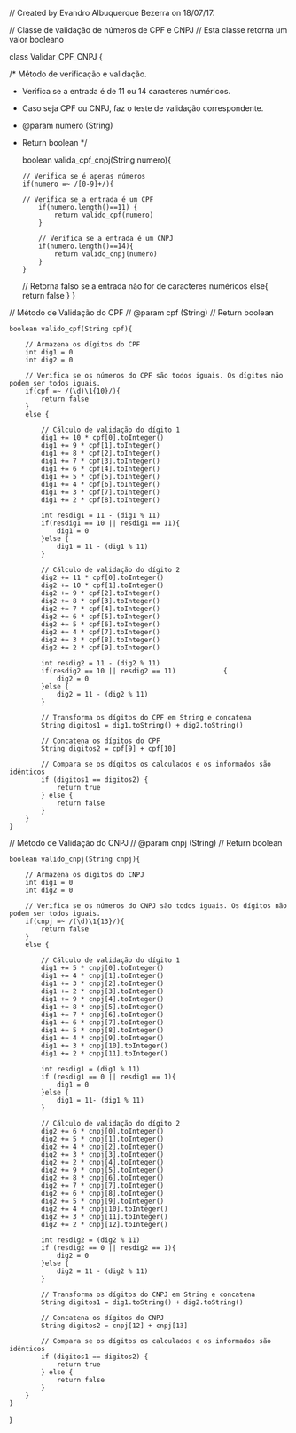 
// Created by Evandro Albuquerque Bezerra on 18/07/17.



// Classe de validação de números de CPF e CNPJ
// Esta classe retorna um valor booleano

class Validar_CPF_CNPJ {

   
/* Método de verificação e validação.
*   Verifica se a entrada é de 11 ou 14 caracteres numéricos.
*   Caso seja CPF ou CNPJ, faz o teste de validação correspondente.
*   @param numero (String)
*   Return boolean
*/

    boolean valida_cpf_cnpj(String numero){

        // Verifica se é apenas números 
        if(numero =~ /[0-9]+/){
            
	    // Verifica se a entrada é um CPF
            if(numero.length()==11) {
                return valido_cpf(numero)
            }

            // Verifica se a entrada é um CNPJ
            if(numero.length()==14){
                return valido_cnpj(numero)
            }
        }
	// Retorna falso se a entrada não for de caracteres numéricos
        else{
            return false
        }
    }


// Método de Validação do CPF
// @param cpf (String)
// Return boolean

    boolean valido_cpf(String cpf){

        // Armazena os dígitos do CPF
        int dig1 = 0
        int dig2 = 0

        // Verifica se os números do CPF são todos iguais. Os dígitos não podem ser todos iguais.
        if(cpf =~ /(\d)\1{10}/){
            return false
        }
        else {

            // Cálculo de validação do dígito 1
            dig1 += 10 * cpf[0].toInteger()
            dig1 += 9 * cpf[1].toInteger()
            dig1 += 8 * cpf[2].toInteger()
            dig1 += 7 * cpf[3].toInteger()
            dig1 += 6 * cpf[4].toInteger()
            dig1 += 5 * cpf[5].toInteger()
            dig1 += 4 * cpf[6].toInteger()
            dig1 += 3 * cpf[7].toInteger()
            dig1 += 2 * cpf[8].toInteger()

            int resdig1 = 11 - (dig1 % 11)
            if(resdig1 == 10 || resdig1 == 11){
                dig1 = 0
            }else {
                dig1 = 11 - (dig1 % 11)
            }

            // Cálculo de validação do dígito 2
            dig2 += 11 * cpf[0].toInteger()
            dig2 += 10 * cpf[1].toInteger()
            dig2 += 9 * cpf[2].toInteger()
            dig2 += 8 * cpf[3].toInteger()
            dig2 += 7 * cpf[4].toInteger()
            dig2 += 6 * cpf[5].toInteger()
            dig2 += 5 * cpf[6].toInteger()
            dig2 += 4 * cpf[7].toInteger()
            dig2 += 3 * cpf[8].toInteger()
            dig2 += 2 * cpf[9].toInteger()

            int resdig2 = 11 - (dig2 % 11)
            if(resdig2 == 10 || resdig2 == 11)            {
                dig2 = 0
            }else {
                dig2 = 11 - (dig2 % 11)
            }

            // Transforma os dígitos do CPF em String e concatena
            String digitos1 = dig1.toString() + dig2.toString()

            // Concatena os dígitos do CPF 
            String digitos2 = cpf[9] + cpf[10]

            // Compara se os dígitos os calculados e os informados são idênticos
            if (digitos1 == digitos2) {
                return true
            } else {
                return false
            }
        }
    }

// Método de Validação do CNPJ
// @param cnpj (String)
// Return boolean

    boolean valido_cnpj(String cnpj){

        // Armazena os dígitos do CNPJ
        int dig1 = 0
        int dig2 = 0

        // Verifica se os números do CNPJ são todos iguais. Os dígitos não podem ser todos iguais.
        if(cnpj =~ /(\d)\1{13}/){
            return false
        }
        else {

            // Cálculo de validação do dígito 1
            dig1 += 5 * cnpj[0].toInteger()
            dig1 += 4 * cnpj[1].toInteger()
            dig1 += 3 * cnpj[2].toInteger()
            dig1 += 2 * cnpj[3].toInteger()
            dig1 += 9 * cnpj[4].toInteger()
            dig1 += 8 * cnpj[5].toInteger()
            dig1 += 7 * cnpj[6].toInteger()
            dig1 += 6 * cnpj[7].toInteger()
            dig1 += 5 * cnpj[8].toInteger()
            dig1 += 4 * cnpj[9].toInteger()
            dig1 += 3 * cnpj[10].toInteger()
            dig1 += 2 * cnpj[11].toInteger()

            int resdig1 = (dig1 % 11)
            if (resdig1 == 0 || resdig1 == 1){
                dig1 = 0
            }else {
                dig1 = 11- (dig1 % 11)
            }

            // Cálculo de validação do dígito 2
            dig2 += 6 * cnpj[0].toInteger()
            dig2 += 5 * cnpj[1].toInteger()
            dig2 += 4 * cnpj[2].toInteger()
            dig2 += 3 * cnpj[3].toInteger()
            dig2 += 2 * cnpj[4].toInteger()
            dig2 += 9 * cnpj[5].toInteger()
            dig2 += 8 * cnpj[6].toInteger()
            dig2 += 7 * cnpj[7].toInteger()
            dig2 += 6 * cnpj[8].toInteger()
            dig2 += 5 * cnpj[9].toInteger()
            dig2 += 4 * cnpj[10].toInteger()
            dig2 += 3 * cnpj[11].toInteger()
            dig2 += 2 * cnpj[12].toInteger()

            int resdig2 = (dig2 % 11)
            if (resdig2 == 0 || resdig2 == 1){
                dig2 = 0
            }else {
                dig2 = 11 - (dig2 % 11)
            }

            // Transforma os dígitos do CNPJ em String e concatena
            String digitos1 = dig1.toString() + dig2.toString()

            // Concatena os dígitos do CNPJ
            String digitos2 = cnpj[12] + cnpj[13]

            // Compara se os dígitos os calculados e os informados são idênticos
            if (digitos1 == digitos2) {
                return true
            } else {
                return false
            }
        }
    }
}


